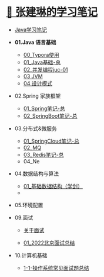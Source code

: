 <h1><a class="app-name-link" data-nosearch="" href="/">📙 张建琳的学习笔记</a></h1>

<title>XiaoJ's 学习笔记</title>

- [Java学习笔记](README.md)

- **01.Java 语言基础**
  - [00_Typora使用](01.Java语言基础/00_Typora使用.md)
  - [01_Java基础-总](01.Java语言基础/01_Java基础-总.md)
  - [02_并发编程juc-01](01.Java语言基础/02_并发编程juc-01.md)
  - [03 JVM](01.Java语言基础/03_JVM.md)
  - [04 设计模式](01.Java语言基础/04.设计模式.md)

- 02.Spring 家族框架
  - [01_Spring笔记-总](02.spring家族框架/01_Spring笔记-总.md)
  - [02_SpringBoot笔记-总](02.spring家族框架/02_SpringBoot笔记-总.md)
- 03.分布式&微服务
  - [01_SpringCloud笔记-总](03.分布式&微服务/01_SpringCloud笔记-总.md)
  - [02_MQ](03.分布式&微服务/02_MQ.md)
  - [03_Redis笔记-总](03.分布式&微服务/03_Redis笔记-总.md)
  - 04_Ne
  
- 04.数据结构与算法
  - [01_基础数据结构（学剑）](04.数据结构与算法/01_基础数据结构（学剑）.md)
  - 

- 05.环境配置

- 09.面试
  - [关于面试](09.面试/README.md)

  - [01_2022北京面试总结](09.面试/01_2022北京面试总结.md)

- 10.计算机基础
  - [1-1-操作系统常见面试题总结](10.计算机基础/1-1-操作系统常见面试题总结.md)



























